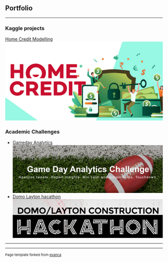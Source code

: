 ## Portfolio

---

### Kaggle projects

[Home Credit Modelling](/README)
<img src="images/homecredit.jpg?raw=true"/>

### Academic Challenges

- [Gameday Analytics](http://example.com/)
  <img src="images/gameday.PNG?raw=true"/>
- [Domo Layton hacathon](http://example.com/)
  <img src="images/domo.png?raw=true"/>
---




---
<p style="font-size:11px">Page template forked from <a href="https://github.com/evanca/quick-portfolio">evanca</a></p>
<!-- Remove above link if you don't want to attibute -->
